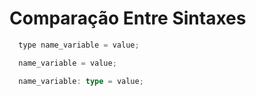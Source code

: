 # Comparação Entre Sintaxes

```c
  type name_variable = value;
```
```javascript
  name_variable = value;
```
```typescript
  name_variable: type = value;
```